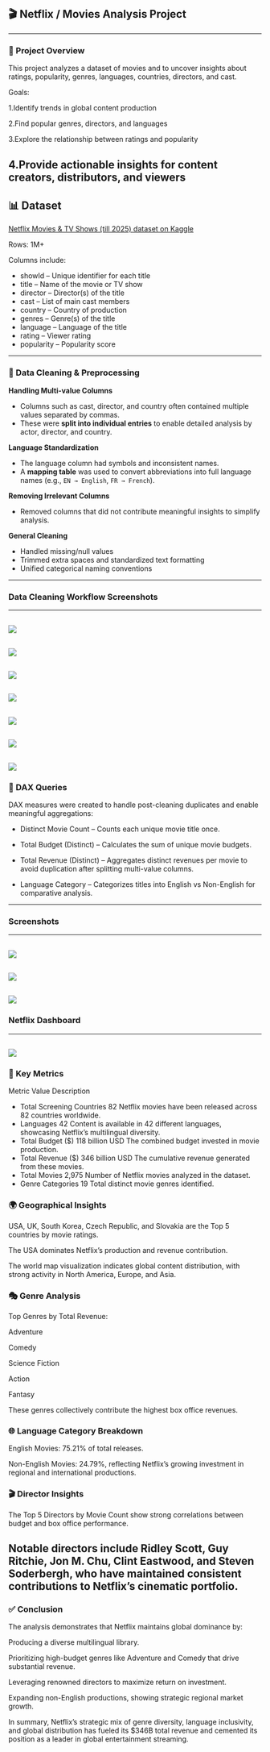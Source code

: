 ## 🎬 Netflix / Movies Analysis Project
---
### 📖 Project Overview

This project analyzes a dataset of movies and to uncover insights about ratings, popularity, genres, languages, countries, directors, and cast.

Goals:

1.Identify trends in global content production

2.Find popular genres, directors, and languages

3.Explore the relationship between ratings and popularity

4.Provide actionable insights for content creators, distributors, and viewers
---
## 📊 Dataset

[Netflix Movies & TV Shows (till 2025) dataset on Kaggle](https://www.kaggle.com/code/sonawanelalitsunil/netflix-movies-tv-shows-till-2025/input?select=netflix_tv_shows_detailed_up_to_2025.csv)

Rows: 1M+ 

Columns include:
- showId – Unique identifier for each title  
- title – Name of the movie or TV show  
- director – Director(s) of the title  
- cast – List of main cast members  
- country – Country of production  
- genres – Genre(s) of the title  
- language – Language of the title  
- rating – Viewer rating  
- popularity – Popularity score  

---

### 🔧 Data Cleaning & Preprocessing

**Handling Multi-value Columns**  
- Columns such as cast, director, and country often contained multiple values separated by commas.  
- These were **split into individual entries** to enable detailed analysis by actor, director, and country.  

**Language Standardization**  
- The language column had symbols and inconsistent names.  
- A **mapping table** was used to convert abbreviations into full language names (e.g., `EN → English`, `FR → French`).  

**Removing Irrelevant Columns**  
- Removed columns that did not contribute meaningful insights to simplify analysis.  

**General Cleaning**  
- Handled missing/null values  
- Trimmed extra spaces and standardized text formatting  
- Unified categorical naming conventions  
---
### Data Cleaning Workflow Screenshots 
---
![](screenshots/Screenshot%20%2864%29.png)
---
![](screenshots/Screenshot%20%2866%29.png)
---
![](screenshots/Screenshot%20%2867%29.png)
---
![](screenshots/Screenshot%20%2868%29.png)
---
![](screenshots/Screenshot%20%2874%29.png)
---
![](screenshots/Screenshot%20%2875%29.png)
---
![](screenshots/Screenshot%20%2882%29.png)
---
### 🧮 DAX Queries

DAX measures were created to handle post-cleaning duplicates and enable meaningful aggregations:

- Distinct Movie Count – Counts each unique movie title once.

- Total Budget (Distinct) – Calculates the sum of unique movie budgets.

- Total Revenue (Distinct) – Aggregates distinct revenues per movie to avoid duplication after splitting multi-value columns.

- Language Category – Categorizes titles into English vs Non-English for comparative analysis.
---
### Screenshots
---
![](screenshots/Screenshot%20%28104%29.png)
---
![](screenshots/Screenshot%20%28105%29.png)
---
![](screenshots/Screenshot%20%28106%29.png)
---
### Netflix Dashboard 
---
![](screenshots/Screenshot%20%2892%29.png)
---
### 🔢 Key Metrics
Metric	Value	Description
- Total Screening Countries	82	Netflix movies have been released across 82 countries worldwide.
- Languages	42	Content is available in 42 different languages, showcasing Netflix’s multilingual diversity.
- Total Budget ($)	118 billion USD	The combined budget invested in movie production.
- Total Revenue ($)	346 billion USD	The cumulative revenue generated from these movies.
- Total Movies	2,975	Number of Netflix movies analyzed in the dataset.
- Genre Categories	19	Total distinct movie genres identified.

### 🌍 Geographical Insights

USA, UK, South Korea, Czech Republic, and Slovakia are the Top 5 countries by movie ratings.

The USA dominates Netflix’s production and revenue contribution.

The world map visualization indicates global content distribution, with strong activity in North America, Europe, and Asia.

### 🎭 Genre Analysis

Top Genres by Total Revenue:

Adventure

Comedy

Science Fiction

Action

Fantasy

These genres collectively contribute the highest box office revenues.

### 🌐 Language Category Breakdown

English Movies: 75.21% of total releases.

Non-English Movies: 24.79%, reflecting Netflix’s growing investment in regional and international productions.

### 🎬 Director Insights

The Top 5 Directors by Movie Count show strong correlations between budget and box office performance.

Notable directors include Ridley Scott, Guy Ritchie, Jon M. Chu, Clint Eastwood, and Steven Soderbergh, who have maintained consistent contributions to Netflix’s cinematic portfolio.
---
### ✅ Conclusion

The analysis demonstrates that Netflix maintains global dominance by:

Producing a diverse multilingual library.

Prioritizing high-budget genres like Adventure and Comedy that drive substantial revenue.

Leveraging renowned directors to maximize return on investment.

Expanding non-English productions, showing strategic regional market growth.

In summary, Netflix’s strategic mix of genre diversity, language inclusivity, and global distribution has fueled its $346B total revenue and cemented its position as a leader in global entertainment streaming.

